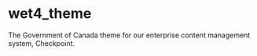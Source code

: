 # wet4_theme
The Government of Canada theme for our enterprise content management system, Checkpoint.
